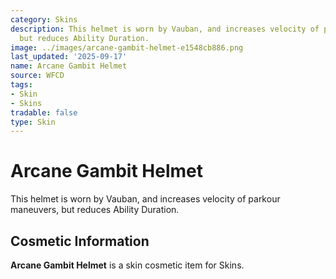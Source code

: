 ```yaml
---
category: Skins
description: This helmet is worn by Vauban, and increases velocity of parkour maneuvers,
  but reduces Ability Duration.
image: ../images/arcane-gambit-helmet-e1548cb886.png
last_updated: '2025-09-17'
name: Arcane Gambit Helmet
source: WFCD
tags:
- Skin
- Skins
tradable: false
type: Skin
---
```


# Arcane Gambit Helmet

This helmet is worn by Vauban, and increases velocity of parkour maneuvers, but reduces Ability Duration.

## Cosmetic Information

**Arcane Gambit Helmet** is a skin cosmetic item for Skins.

